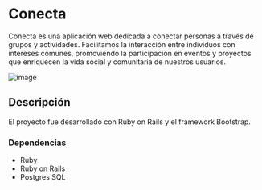 # Conecta

Conecta es una aplicación web dedicada a conectar personas a través de grupos y actividades. Facilitamos la interacción entre individuos con intereses comunes, promoviendo la participación en eventos y proyectos que enriquecen la vida social y comunitaria de nuestros usuarios.

![image](https://github.com/IIC2143/2024-1-grupo-64/assets/125843723/3ca61686-b55d-4824-8c14-14570f14d921)


## Descripción

El proyecto fue desarrollado con Ruby on Rails y el framework Bootstrap.


### Dependencias

* Ruby
* Ruby on Rails
* Postgres SQL



